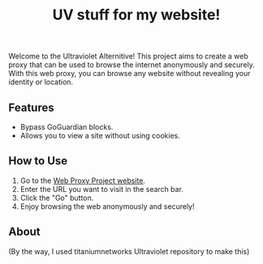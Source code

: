 <!DOCTYPE html>
<html lang="en">
<head>

</head>
<body>
	<header>
		<h1>UV stuff for my website!</h1>
	</header>
	<main>
		<p>Welcome to the Ultraviolet Alternitive! This project aims to create a web proxy that can be used to browse the internet anonymously and securely. With this web proxy, you can browse any website without revealing your identity or location.</p>
	<h2>Features</h2>
	<ul>
		<li>Bypass GoGuardian blocks.</li>
		<li>Allows you to view a site without using cookies.</li>
	</ul>
	<h2>How to Use</h2>
<ol>
			<li>Go to the <a href="https://uv.aziaclient.xyz/public/index.html">Web Proxy Project website</a>.</li>
			<li>Enter the URL you want to visit in the search bar.</li>
			<li>Click the "Go" button.</li>
	<li>Enjoy browsing the web anonymously and securely!</li>
		</ol>
	<h2>About</h2>
	<p>(By the way, I used titaniumnetworks Ultraviolet repository to make this)</p>
</head>
</body>
</html>		
